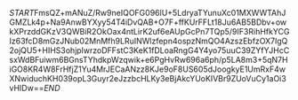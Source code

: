 $START$FmsQZ+mANuZ/Rw9neIQOFG096lU+5LdryaTYunuXc01MXWWTAhJGMZLk4p+Na9AnwBYXyy54T4iDvQAB+O7F+ffKUrFFLt18Ju6AB5BDbv+owkXPrzddGKzV3QWBiR2OkOax4ntLirK2uf6eAUpGcPn7TQp5/9IF3RihHfkYCGIz63fcD8mGzJNub02MnMfh9LRuINWlzfepn4ospzNmQO4AzszEbfzOX7lgQ2ojQU5+HIHS3ohjplwrzoDFFstC3KeK1fDLoaRngG4Y4yo75uuC39ZYfYJHcCsxWdBFuiwm6BGnsTYhdkpWzqwik+e6PgHvRw696a6ph/p5LA8m3+5qN7HiGO8KR4W8FrHfjZ1Yu4MrJECaANzz8KJe9oF8US605dJoogkyE1UmRxF4wXNwiduchKH039opL3Guyr2eJzzbcHLKy3eBjAkcYUoKIVBr9ZUoVuCy1aOi3vHIDw==$END$